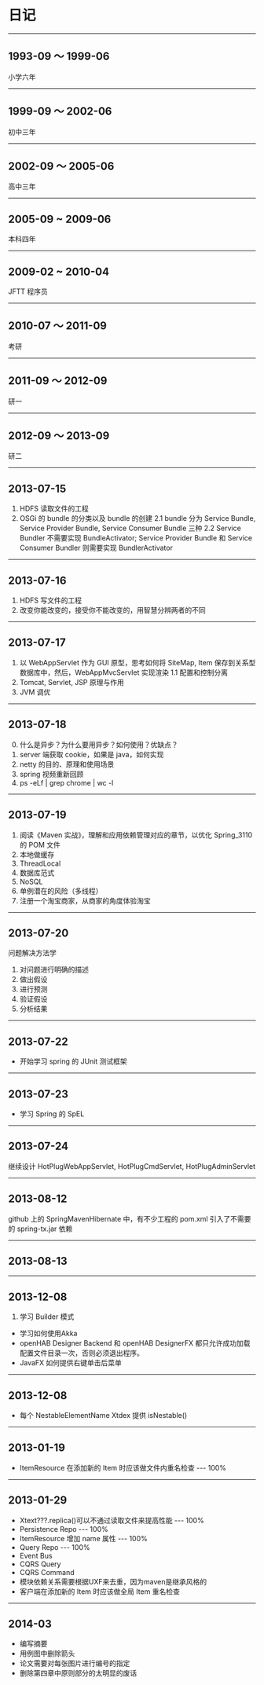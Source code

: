 # 日记

***
## 1993-09 ～ 1999-06
小学六年

***
## 1999-09 ～ 2002-06
初中三年

***
## 2002-09 ～ 2005-06
高中三年

***
## 2005-09 ~ 2009-06
本科四年

***
## 2009-02 ~ 2010-04
JFTT 程序员

***
## 2010-07 ～ 2011-09
考研

***
## 2011-09 ～ 2012-09
研一

***
## 2012-09 ～ 2013-09
研二

***
## 2013-07-15
1. HDFS 读取文件的工程
2. OSGi 的 bundle 的分类以及 bundle 的创建
2.1 bundle 分为 Service Bundle, Service Provider Bundle, Service Consumer Bundle 三种
2.2 Service Bundler 不需要实现 BundleActivator; Service Provider Bundle 和 Service Consumer Bundler 则需要实现 BundlerActivator

***
## 2013-07-16
1. HDFS 写文件的工程
2. 改变你能改变的，接受你不能改变的，用智慧分辨两者的不同

***
## 2013-07-17
1. 以 WebAppServlet 作为 GUI 原型，思考如何将 SiteMap, Item 保存到关系型数据库中，然后，WebAppMvcServlet 实现渲染
1.1 配置和控制分离
2. Tomcat, Servlet, JSP 原理与作用
3. JVM 调优

***
## 2013-07-18
0. 什么是异步？为什么要用异步？如何使用？优缺点？
1. server 端获取 cookie，如果是 java，如何实现
2. netty 的目的、原理和使用场景
3. spring 视频重新回顾
4. ps -eLf | grep chrome | wc -l

***
## 2013-07-19
1. 阅读《Maven 实战》，理解和应用依赖管理对应的章节，以优化 Spring_3110 的 POM 文件
2. 本地做缓存
3. ThreadLocal
4. 数据库范式
5. NoSQL
6. 单例潜在的风险（多线程）
7. 注册一个淘宝商家，从商家的角度体验淘宝

***
## 2013-07-20
问题解决方法学

1. 对问题进行明确的描述
2. 做出假设
3. 进行预测
4. 验证假设
5. 分析结果

***
## 2013-07-22
* 开始学习 spring 的 JUnit 测试框架

***
## 2013-07-23
* 学习 Spring 的 SpEL

***
## 2013-07-24
继续设计 HotPlugWebAppServlet, HotPlugCmdServlet, HotPlugAdminServlet

***
## 2013-08-12
github 上的 SpringMavenHibernate 中，有不少工程的 pom.xml 引入了不需要的 spring-tx.jar 依赖

***
## 2013-08-13

***
## 2013-12-08
1. 学习 Builder 模式
- 学习如何使用Akka
- openHAB Designer Backend 和 openHAB DesignerFX 都只允许成功加载配置文件目录一次，否则必须退出程序。
- JavaFX 如何提供右键单击后菜单

***
## 2013-12-08
- 每个 NestableElementName Xtdex 提供 isNestable()

***
## 2013-01-19
- ItemResource 在添加新的 Item 时应该做文件内重名检查 --- 100%

***
## 2013-01-29
- Xtext???.replica()可以不通过读取文件来提高性能 --- 100%
- Persistence Repo --- 100%
- ItemResource 增加 name 属性 --- 100%
- Query Repo --- 100%
- Event Bus
- CQRS Query
- CQRS Command
- 模块依赖关系需要根据UXF来去重，因为maven是继承风格的
- 客户端在添加新的 Item 时应该做全局 Item 重名检查

***
## 2014-03
- 编写摘要
- 用例图中删除箭头
- 论文需要对每张图片进行编号的指定
- 删除第四章中原则部分的太明显的废话